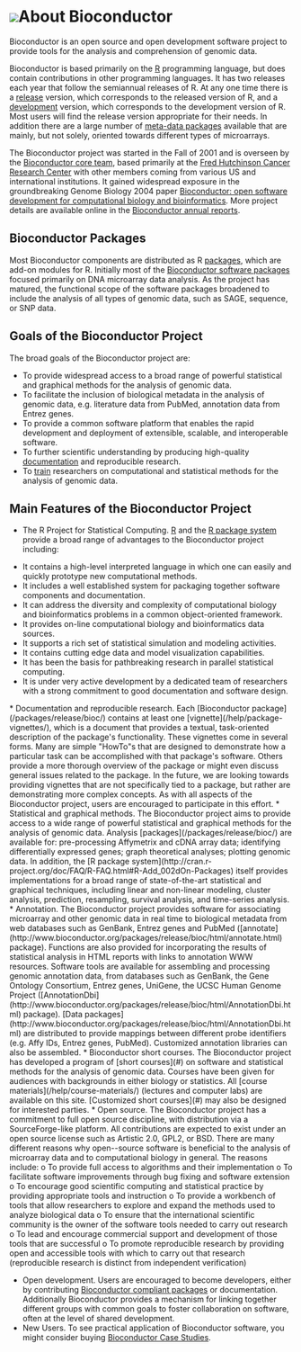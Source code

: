 ![](/images/icons/magnifier.gif)About Bioconductor
==================================================

Bioconductor is an open source and open development software project
to provide tools for the analysis and comprehension of genomic data.

Bioconductor is based primarily on the [R](http://www.r-project.org) programming language, but
does contain contributions in other programming languages. It has two
releases each year that follow the semiannual releases of R. At any
one time there is a [release](http://www.bioconductor.org/packages/release/bioc/) version, which corresponds to the released
version of R, and a [development](http://www.bioconductor.org/packages/devel/bioc) version, which corresponds to the
development version of R. Most users will find the release version
appropriate for their needs. In addition there are a large number of
[meta-data packages](http://www.bioconductor.org/packages/release/data/annotation/) available that are mainly, but not solely, oriented
towards different types of microarrays.

The Bioconductor project was started in the Fall of 2001 and is
overseen by the [Bioconductor core team](/about/core-team/), based
primarily at the [Fred Hutchinson Cancer Research
Center](http://fhcrc.org) with other members coming from various US
and international institutions. It gained widespread exposure in the
groundbreaking Genome Biology 2004 paper [Bioconductor: open software
development for computational biology and bioinformatics](http://genomebiology.com/content/pdf/gb-2004-5-10-r80.pdf). More project
details are available online in the [Bioconductor annual reports](http://merlot2.fhcrc.org:3000/about/annual-reports/).

Bioconductor Packages
---------------------

Most Bioconductor components are distributed as R [packages](http://cran.r-project.org/doc/FAQ/R-FAQ.html#R-Add_002dOn-Packages), which are
add-on modules for R. Initially most of the [Bioconductor software
packages](/packages/release/bioc/) focused primarily on DNA microarray data analysis. As the
project has matured, the functional scope of the software packages
broadened to include the analysis of all types of genomic data, such
as SAGE, sequence, or SNP data.


Goals of the Bioconductor Project
---------------------------------

The broad goals of the Bioconductor project are:

* To provide widespread access to a broad range of powerful statistical and graphical methods for the analysis of genomic data.
* To facilitate the inclusion of biological metadata in the analysis of genomic data, e.g. literature data from PubMed, annotation data from Entrez genes.
* To provide a common software platform that enables the rapid development and deployment of extensible, scalable, and interoperable software.
* To further scientific understanding by producing high-quality [documentation](/help/package-vignettes/) and reproducible research.
* To [train](/help/course-materials/) researchers on computational and statistical methods for the analysis of genomic data.


Main Features of the Bioconductor Project
-----------------------------------------

*  The R Project for Statistical Computing. [R](http://www.r-project.org) and the [R package system](http://cran.r-project.org/doc/FAQ/R-FAQ.html#R-Add_002dOn-Packages) provide a broad range of advantages to the Bioconductor project including:
<ul>
 <li> It contains a high-level interpreted language in which one can easily and quickly prototype new computational methods.</li>
 <li> It includes a well established system for packaging together software components and documentation.</li>
 <li> It can address the diversity and complexity of computational biology and bioinformatics problems in a common object-oriented framework.</li>
 <li> It provides on-line computational biology and bioinformatics data sources.</li>
 <li> It supports a rich set of statistical simulation and modeling activities.</li>
 <li> It contains cutting edge data and model visualization capabilities.</li>
 <li> It has been the basis for pathbreaking research in parallel statistical computing.</li>
 <li> It is under very active development by a dedicated team of researchers with a strong commitment to good documentation and software design.</li>
</ul>
* Documentation and reproducible research. Each [Bioconductor package](/packages/release/bioc/) contains at least one [vignette](/help/package-vignettes/), which is a document that provides a textual, task-oriented description of the package's functionality. These vignettes come in several forms. Many are simple "HowTo"s that are designed to demonstrate how a particular task can be accomplished with that package's software. Others provide a more thorough overview of the package or might even discuss general issues related to the package. In the future, we are looking towards providing vignettes that are not specifically tied to a package, but rather are demonstrating more complex concepts. As with all aspects of the Bioconductor project, users are encouraged to participate in this effort.
* Statistical and graphical methods. The Bioconductor project aims to provide access to a wide range of powerful statistical and graphical methods for the analysis of genomic data. Analysis [packages](/packages/release/bioc/) are available for: pre-processing Affymetrix and cDNA array data; identifying differentially expressed genes; graph theoretical analyses; plotting genomic data. In addition, the [R package system](http://cran.r-project.org/doc/FAQ/R-FAQ.html#R-Add_002dOn-Packages) itself provides implementations for a broad range of state-of-the-art statistical and graphical techniques, including linear and non-linear modeling, cluster analysis, prediction, resampling, survival analysis, and time-series analysis.
* Annotation. The Bioconductor project provides software for associating microarray and other genomic data in real time to biological metadata from web databases such as GenBank, Entrez genes and PubMed ([annotate](http://www.bioconductor.org/packages/release/bioc/html/annotate.html) package). Functions are also provided for incorporating the results of statistical analysis in HTML reports with links to annotation WWW resources.  Software tools are available for assembling and processing genomic annotation data, from databases such as GenBank, the Gene Ontology Consortium, Entrez genes, UniGene, the UCSC Human Genome Project ([AnnotationDbi](http://www.bioconductor.org/packages/release/bioc/html/AnnotationDbi.html) package).  [Data packages](http://www.bioconductor.org/packages/release/bioc/html/AnnotationDbi.html) are distributed to provide mappings between different probe identifiers (e.g. Affy IDs, Entrez genes, PubMed). Customized annotation libraries can also be assembled.
* Bioconductor short courses. The Bioconductor project has developed a program of [short courses](#) on software and statistical methods for the analysis of genomic data. Courses have been given for audiences with backgrounds in either biology or statistics. All [course materials](/help/course-materials/) (lectures and computer labs) are available on this site. [Customized short courses](#) may also be designed for interested parties.
* Open source. The Bioconductor project has a commitment to full open source discipline, with distribution via a SourceForge-like platform. All contributions are expected to exist under an open source license such as Artistic 2.0, GPL2, or BSD. There are many different reasons why open--source software is beneficial to the analysis of microarray data and to computational biology in general. The reasons include:
          o To provide full access to algorithms and their implementation
          o To facilitate software improvements through bug fixing and software extension
          o To encourage good scientific computing and statistical practice by providing appropriate tools and instruction
          o To provide a workbench of tools that allow researchers to explore and expand the methods used to analyze biological data
          o To ensure that the international scientific community is the owner of the software tools needed to carry out research
          o To lead and encourage commercial support and development of those tools that are successful
          o To promote reproducible research by providing open and accessible tools with which to carry out that research (reproducible research is distinct from independent verification)

* Open development. Users are encouraged to become developers, either by contributing [Bioconductor compliant packages](http://wiki.fhcrc.org/bioc/Package_Guidelines) or documentation. Additionally Bioconductor provides a mechanism for linking together different groups with common goals to foster collaboration on software, often at the level of shared development.
* New Users. To see practical application of Bioconductor software, you might consider buying [Bioconductor Case Studies](/help/books/bioconductor-case-studies/).
